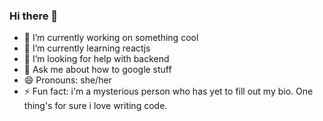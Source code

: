 ### Hi there 👋

- 🔭 I’m currently working on something cool
- 🌱 I’m currently learning reactjs
- 🤔 I’m looking for help with backend
- 💬 Ask me about how to google stuff
- 😄 Pronouns: she/her
- ⚡ Fun fact: i'm a mysterious person who has yet to fill out my bio. One thing's for sure i love writing code.
